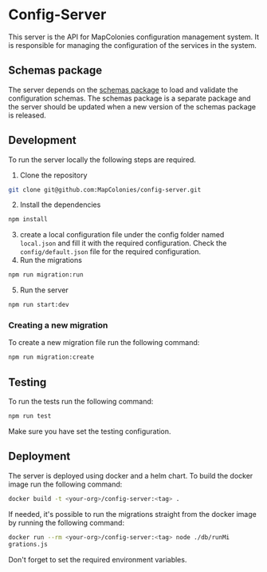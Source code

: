 # Config-Server
This server is the API for MapColonies configuration management system. It is responsible for managing the configuration of the services in the system.

## Schemas package
The server depends on the [schemas package](https://github.com/MapColonies/schemas) to load and validate the configuration schemas. The schemas package is a separate package and the server should be updated when a new version of the schemas package is released.

## Development
To run the server locally the following steps are required.

1. Clone the repository
```bash
git clone git@github.com:MapColonies/config-server.git
```
2. Install the dependencies
```bash
npm install
```
3. create a local configuration file under the config folder named `local.json` and fill it with the required configuration. Check the `config/default.json` file for the required configuration.
4. Run the migrations
```bash
npm run migration:run
```
5. Run the server
```bash
npm run start:dev
```

### Creating a new migration
To create a new migration file run the following command:
```bash
npm run migration:create
```

## Testing
To run the tests run the following command:
```bash
npm run test
```
Make sure you have set the testing configuration.

## Deployment
The server is deployed using docker and a helm chart. To build the docker image run the following command:
```bash
docker build -t <your-org>/config-server:<tag> .
```

If needed, it's possible to run the migrations straight from the docker image by running the following command:
```bash
docker run --rm <your-org>/config-server:<tag> node ./db/runMi
grations.js
```
Don't forget to set the required environment variables.
